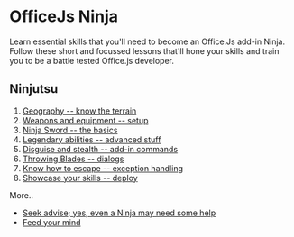 # OfficeJs Ninja

Learn essential skills that you'll need to become an Office.Js add-in Ninja. Follow these short and focussed lessons that'll hone your skills and train you to be a battle tested Office.js developer.

## Ninjutsu 

1. [Geography -- know the terrain](./lesson-0)  
2. [Weapons and equipment -- setup](./lesson-1)  
3. [Ninja Sword -- the basics](./lesson-2)  
4. [Legendary abilities -- advanced stuff](./lesson-3)  
5. [Disguise and stealth -- add-in commands](./lesson-4)  
6. [Throwing Blades -- dialogs](./lesson-5)  
7. [Know how to escape -- exception handling](./lesson-6)  
8. [Showcase your skills -- deploy](./lesson-7)
 
More.. 

* [Seek advise; yes, even a Ninja may need some help](./help.md)  
* [Feed your mind](./resources.md) 

